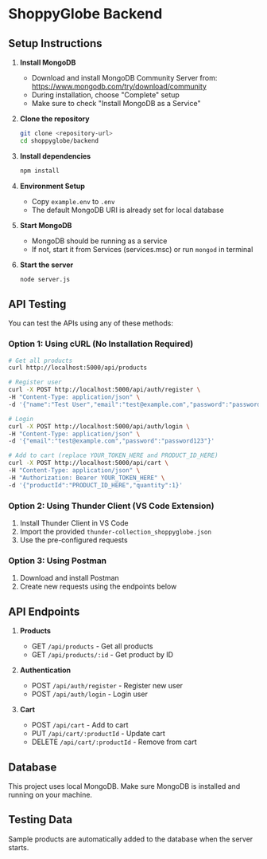 # ShoppyGlobe Backend

## Setup Instructions

1. **Install MongoDB**
   - Download and install MongoDB Community Server from: https://www.mongodb.com/try/download/community
   - During installation, choose "Complete" setup
   - Make sure to check "Install MongoDB as a Service"

2. **Clone the repository**
   ```bash
   git clone <repository-url>
   cd shoppyglobe/backend
   ```

3. **Install dependencies**
   ```bash
   npm install
   ```

4. **Environment Setup**
   - Copy `example.env` to `.env`
   - The default MongoDB URI is already set for local database

5. **Start MongoDB**
   - MongoDB should be running as a service
   - If not, start it from Services (services.msc) or run `mongod` in terminal

6. **Start the server**
   ```bash
   node server.js
   ```

## API Testing

You can test the APIs using any of these methods:

### Option 1: Using cURL (No Installation Required)
```bash
# Get all products
curl http://localhost:5000/api/products

# Register user
curl -X POST http://localhost:5000/api/auth/register \
-H "Content-Type: application/json" \
-d '{"name":"Test User","email":"test@example.com","password":"password123"}'

# Login
curl -X POST http://localhost:5000/api/auth/login \
-H "Content-Type: application/json" \
-d '{"email":"test@example.com","password":"password123"}'

# Add to cart (replace YOUR_TOKEN_HERE and PRODUCT_ID_HERE)
curl -X POST http://localhost:5000/api/cart \
-H "Content-Type: application/json" \
-H "Authorization: Bearer YOUR_TOKEN_HERE" \
-d '{"productId":"PRODUCT_ID_HERE","quantity":1}'
```

### Option 2: Using Thunder Client (VS Code Extension)
1. Install Thunder Client in VS Code
2. Import the provided `thunder-collection_shoppyglobe.json`
3. Use the pre-configured requests

### Option 3: Using Postman
1. Download and install Postman
2. Create new requests using the endpoints below

## API Endpoints

1. **Products**
   - GET `/api/products` - Get all products
   - GET `/api/products/:id` - Get product by ID

2. **Authentication**
   - POST `/api/auth/register` - Register new user
   - POST `/api/auth/login` - Login user

3. **Cart**
   - POST `/api/cart` - Add to cart
   - PUT `/api/cart/:productId` - Update cart
   - DELETE `/api/cart/:productId` - Remove from cart

## Database

This project uses local MongoDB. Make sure MongoDB is installed and running on your machine.

## Testing Data

Sample products are automatically added to the database when the server starts. 